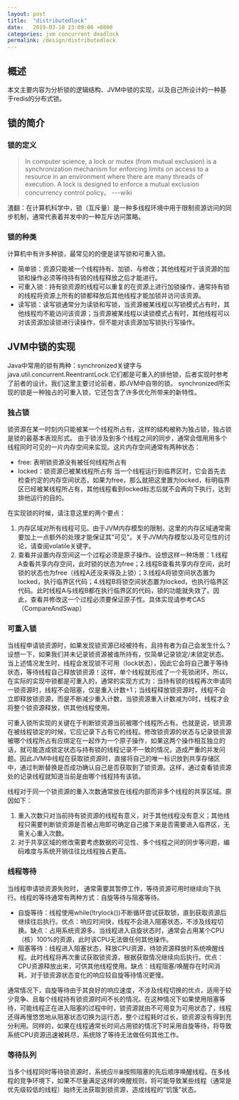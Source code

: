 ```yaml
---
layout: post
title:  "distributedlock"
date:   2019-03-10 23:09:00 +0800
categories: jvm concurrent deadlock
permalink: /design/distributedlock
---
```


## 概述
本文主要内容为分析锁的逻辑结构、JVM中锁的实现，以及自己所设计的一种基于redis的分布式锁。

## 锁的简介

### 锁的定义
> In computer science, a lock or mutex (from mutual exclusion) is a synchronization mechanism for enforcing limits on access to a resource in an environment where there are many threads of execution. A lock is designed to enforce a mutual exclusion concurrency control policy。
---wiki

渣翻：在计算机科学中，锁（互斥量）是一种多线程环境中用于限制资源访问的同步机制，通常代表着并发中的一种互斥访问策略。

### 锁的种类
计算机中有许多种锁，最常见的的便是读写锁和可重入锁。

* 简单锁：资源只能被一个线程持有、加锁、与修改；其他线程对于该资源的加锁和操作必须等待持有锁的线程释放之后才能进行。
* 可重入锁：持有锁资源的线程可以重复的在资源上进行加锁操作，通常持有锁的线程将资源上所有的锁都释放后其他线程才能加锁并访问该资源。
* 读写锁：读写锁通常分为读锁和写锁，当资源被某线程以写锁模式占有时，其他线程均不能访问该资源；当资源被某线程以读锁模式占有时，其他线程可以对该资源加读锁进行读操作，但不能对该资源加写锁执行写操作。

## JVM中锁的实现
Java中常用的锁有两种：synchronized关键字与java.util.concurrent.ReentrantLock.它们都是可重入的排他锁，后者实现时参考了前者的设计。我们这里主要讨论前者，即JVM中自带的锁。
synchronized所实现的锁是一种独占的可重入锁，它还包含了许多优化所带来的新特性。

### 独占锁
锁资源在某一时刻内只能被某一个线程所占有，这样的结构被称为独占锁，独占锁是锁的最基本表现形式。
由于锁涉及到多个线程之间的同步，通常会借用用多个线程同时可见的一片内存空间来实现。这片内存空间通常有两种状态：
* free: 表明锁资源没有被任何线程所占有
* locked：锁资源已被某线程所占有
当一个线程运行到临界区时，它会首先去检查约定的内存空间状态，如果为free，那么就把这里置为locked，标明临界区已经被某线程所占有，其他线程看到locked标志后就不会再向下执行，达到排他运行的目的。

在实现锁的时候，请注意这里的两个要点：
1. 内存区域对所有线程可见。由于JVM内存模型的限制，这里的内存区域通常需要加上一点额外的处理才能保证其"可见"。关于JVM内存模型以及可见性的讨论，请查阅volatile关键字。
2. 查看并设置内存空间这一个过程必须是原子操作。设想这样一种场景：1.线程A查看共享内存空间，此时锁的状态为free；2.线程B查看共享内存空间，此时锁的状态也为free（线程A还没来得及上锁）；3.线程A将锁空间状态置为locked，执行临界区代码；4.线程B将锁空间状态置为locked，也执行临界区代码。此时线程A与线程B都在执行临界区的代码，锁的功能就失效了。因此，查看并修改这一个过程必须要保证原子性。具体实现请参考CAS（CompareAndSwap）

### 可重入锁
当线程申请锁资源时，如果发现锁资源已经被持有，且持有者为自己会发生什么？设想一下，如果我们并未记录锁资源被谁所持有，仅简单记录锁定/未锁定状态。当上述情况发生时，线程会发现锁不可用（lock状态），因此它会将自己置于等待状态，等待线程自己释放锁资源！这样，单个线程就形成了一个死锁闭环。所以，在实际的实现中锁都是可重入的，通常的实现方式为：当持有锁的线程再次申请同一锁资源时，线程不会阻塞，仅是重入计数+1；当线程释放锁资源时，线程不会立即释放锁资源，而是不断减少重入计数，当锁资源重入计数减为0时，线程才会将整个锁资源释放，供其他线程使用。

可重入锁所实现的关键在于判断锁资源当前被哪个线程所占有。也就是说，锁资源在被线程锁定的时候，它应记录下占有它的线程。修改锁资源的状态与记录锁资源被哪个线程所占有应绑定在一起作为一个原子操作，如果这两个操作相互独立的话，就可能造成锁定状态与持有锁的线程记录不一致的情况，造成严重的并发问题。因此JVM中线程在获取锁资源时，直接将自己的唯一标识放到共享存储区中，通过判断替换是否成功确认自己是否获取到了锁资源。这样，通过查看锁资源处的记录线程就知道当前是由哪个线程持有该锁。

线程对于同一个锁资源的重入次数通常放在线程内部而非多个线程的共享区域。原因如下：
1. 重入次数只对当前持有锁资源的线程有意义，对于其他线程没有意义；其他线程只需要判断锁资源是否被占用即可确定自己接下来是否需要进入临界区，无需关心重入次数。
2. 对于共享区域的修改需要考虑数据的可见性、多个线程之间的同步等问题，编码难度与系统开销往往比线程独占更高。

### 线程等待
当线程申请锁资源失败时， 通常需要其暂停工作，等待资源可用时继续向下执行。线程的等待通常有两种方式：自旋等待与阻塞等待。

* 自旋等待：线程使用while(!trylock())不断循环尝试获取锁，直到获取资源后继续往后执行。优点：响应时间快，线程不会进入阻塞状态，不涉及线程切换。缺点：占用系统资源多。当线程进入自旋状态时，通常会占用某个CPU（核）100%的资源，此时该CPU无法做任何其他操作。
* 阻塞等待：线程进入阻塞状态，释放CPU资源，待锁资源释放时系统唤醒线程。此时线程将再次重试获取锁资源，根据获取情况继续向后执行。优点：CPU资源释放出来，可供其他线程使用。缺点：线程阻塞/唤醒存在时间消耗，对于锁资源状态变化的响应较自旋等待情况更慢。

通常情况下，自旋等待由于其良好的响应速度，不涉及线程切换的优点，适用于较少竞争、且每个线程持有锁资源时间不长的情况。在这种情况下如果使用阻塞等待，可能线程正在进入阻塞的过程中时，锁资源就由不可用变为可用状态了，线程还得再慢悠悠地从阻塞状态切换为运行态，整个过程耗时过长，锁资源没有得到充分利用。同样的，如果在线程通常长时间占用锁的情况下时采用自旋等待，将导致系统CPU资源迅速被耗尽，系统除了等待无法做任何其他工作。

### 等待队列
当多个线程同时等待锁资源时，系统应`尽量`按照阻塞的先后顺序唤醒线程。在多线程的竞争环境下，如果不尽量满足这样的唤醒规则，将可能导致某些线程（通常是优先级较低的线程）始终无法获取到锁资源，造成线程的"饥饿"状态。
